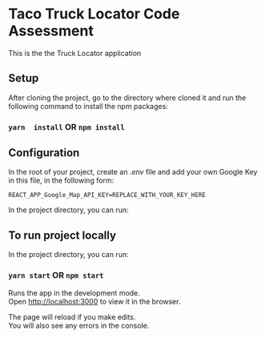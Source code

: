 # Taco Truck Locator Code Assessment

This is the the Truck Locator application

## Setup

After cloning the project, go to the directory where cloned it and run the following command to install the npm packages:

### `yarn  install` OR `npm install`

## Configuration

In the root of your project, create an *.env* file and add your own Google Key in this file, in the following form:

```shell
REACT_APP_Google_Map_API_KEY=REPLACE_WITH_YOUR_KEY_HERE
```

In the project directory, you can run:

## To run project locally

In the project directory, you can run:

### `yarn start` OR `npm start` 

Runs the app in the development mode.\
Open [http://localhost:3000](http://localhost:3000) to view it in the browser.

The page will reload if you make edits.\
You will also see any errors in the console.
